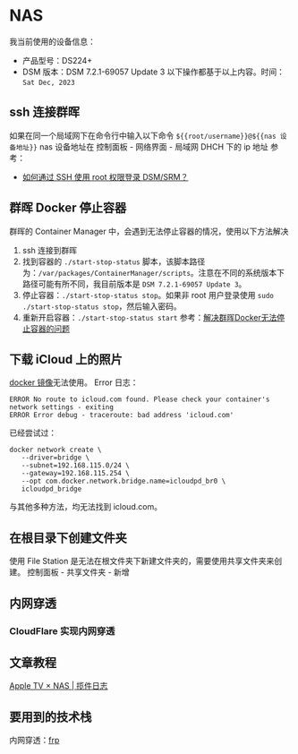 # NAS

我当前使用的设备信息：

- 产品型号：DS224+
- DSM 版本：DSM 7.2.1-69057 Update 3
以下操作都基于以上内容。时间：`Sat Dec, 2023`

## ssh 连接群晖

如果在同一个局域网下在命令行中输入以下命令
````${{root/username}}@${{nas 设备地址}}````
nas 设备地址在 控制面板 - 网络界面 - 局域网 DHCH 下的 ip 地址
参考：

- [如何通过 SSH 使用 root 权限登录 DSM/SRM？](https://kb.synology.cn/zh-cn/DSM/tutorial/How_to_login_to_DSM_with_root_permission_via_SSH_Telnet)

## 群晖 Docker 停止容器

群晖的 Container Manager 中，会遇到无法停止容器的情况，使用以下方法解决

1. ssh 连接到群晖
2. 找到容器的 `./start-stop-status` 脚本，该脚本路径为：`/var/packages/ContainerManager/scripts`。注意在不同的系统版本下路径可能有所不同，我目前版本是 `DSM 7.2.1-69057 Update 3`。
3. 停止容器：`./start-stop-status stop`。如果非 root 用户登录使用 `sudo ./start-stop-status stop`，然后输入密码。
4. 重新开启容器：`./start-stop-status start`
参考：[解决群晖Docker无法停止容器的问题](https://www.huluohu.com/posts/135/)

## 下载 iCloud 上的照片

[docker 镜像](https://github.com/boredazfcuk/docker-icloudpd)无法使用。
Error 日志：
```
ERROR No route to icloud.com found. Please check your container's network settings - exiting
ERROR Error debug - traceroute: bad address 'icloud.com'
```

已经尝试过：
```
docker network create \
   --driver=bridge \
   --subnet=192.168.115.0/24 \
   --gateway=192.168.115.254 \
   --opt com.docker.network.bridge.name=icloudpd_br0 \
   icloudpd_bridge
```
与其他多种方法，均无法找到 icloud.com。

## 在根目录下创建文件夹

使用 File Station 是无法在根文件夹下新建文件夹的，需要使用共享文件夹来创建。
控制面板 - 共享文件夹 - 新增

## 内网穿透

### CloudFlare 实现内网穿透

## 文章教程

[Apple TV × NAS | 揽件日志](https://blog.imalan.cn/archives/apple-tv-and-synology-ds220plus/)

## 要用到的技术栈

内网穿透：[frp](https://github.com/fatedier/frp)
